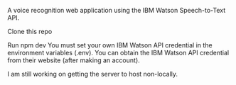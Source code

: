 A voice recognition web application using the IBM Watson Speech-to-Text API.

Clone this repo

Run npm dev
You must set your own IBM Watson API credential in the environment variables (.env). You can obtain the IBM Watson API credential from their website (after making an account).

I am still working on getting the server to host non-locally.

